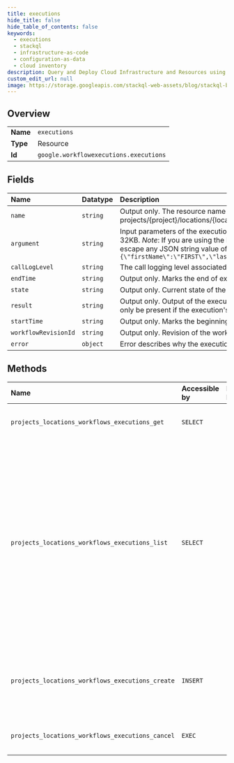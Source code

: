 ```yaml
---
title: executions
hide_title: false
hide_table_of_contents: false
keywords:
  - executions
  - stackql
  - infrastructure-as-code
  - configuration-as-data
  - cloud inventory
description: Query and Deploy Cloud Infrastructure and Resources using SQL
custom_edit_url: null
image: https://storage.googleapis.com/stackql-web-assets/blog/stackql-blog-post-featured-image.png
---
```

  
    

## Overview
<table><tbody>
<tr><td><b>Name</b></td><td><code>executions</code></td></tr>
<tr><td><b>Type</b></td><td>Resource</td></tr>
<tr><td><b>Id</b></td><td><code>google.workflowexecutions.executions</code></td></tr>
</tbody></table>

## Fields
| Name | Datatype | Description |
|:-----|:---------|:------------|
| `name` | `string` | Output only. The resource name of the execution. Format: projects/{project}/locations/{location}/workflows/{workflow}/executions/{execution} |
| `argument` | `string` | Input parameters of the execution represented as a JSON string. The size limit is 32KB. *Note*: If you are using the REST API directly to run your workflow, you must escape any JSON string value of `argument`. Example: `'{"argument":"{\"firstName\":\"FIRST\",\"lastName\":\"LAST\"}"}'` |
| `callLogLevel` | `string` | The call logging level associated to this execution. |
| `endTime` | `string` | Output only. Marks the end of execution, successful or not. |
| `state` | `string` | Output only. Current state of the execution. |
| `result` | `string` | Output only. Output of the execution represented as a JSON string. The value can only be present if the execution's state is `SUCCEEDED`. |
| `startTime` | `string` | Output only. Marks the beginning of execution. |
| `workflowRevisionId` | `string` | Output only. Revision of the workflow this execution is using. |
| `error` | `object` | Error describes why the execution was abnormally terminated. |
## Methods
| Name | Accessible by | Required Params | Description |
|:-----|:--------------|:----------------|:------------|
| `projects_locations_workflows_executions_get` | `SELECT` | `name` | Returns an execution of the given name. |
| `projects_locations_workflows_executions_list` | `SELECT` | `parent` | Returns a list of executions which belong to the workflow with the given name. The method returns executions of all workflow revisions. Returned executions are ordered by their start time (newest first). |
| `projects_locations_workflows_executions_create` | `INSERT` | `parent` | Creates a new execution using the latest revision of the given workflow. |
| `projects_locations_workflows_executions_cancel` | `EXEC` | `name` | Cancels an execution of the given name. |
